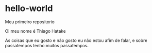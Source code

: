 # hello-world
Meu primeiro repositorio

Oi meu nome é Thiago Hatake

As coisas que eu gosto e não gosto eu não estou afim de falar, e sobre passatempos tenho muitos passatempos.
